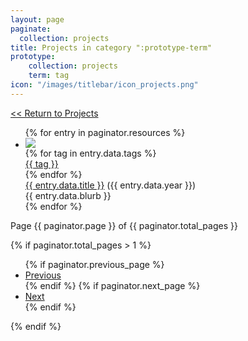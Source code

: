 ```yaml
---
layout: page
paginate:
  collection: projects
title: Projects in category ":prototype-term"
prototype:
    collection: projects
    term: tag
icon: "/images/titlebar/icon_projects.png"
---
```


<a href="../projects"><< Return to Projects</a><br>

<div class="projects">
  <ul class="project-entries">
    {% for entry in paginator.resources %}
      <li class="project-entry">
          <a class ="project-cover" href="{{ entry.relative_url }}"><img class="project-cover-image" src="{{ entry.data.cover | relative_url }}" /></a>
          <div class="project-padding"></div>
          <div class="project-info">
            <div class="project-tags">
              {% for tag in entry.data.tags %}
                <a href="{{ tag }}"><div class="project-tag">{{ tag }}</div></a>
              {% endfor %}
            </div>
            <a class="project-title" href="{{ entry.relative_url }}">{{ entry.data.title }}</a> ({{ entry.data.year }})
            <div class="project-blurb">{{ entry.data.blurb }}</div>
          </div>
      </li>
    {% endfor %}
  </ul>
</div>

<div class="pagination">
  <div class="pagination-number">
    Page {{ paginator.page }} of {{ paginator.total_pages }}
  </div>

  {% if paginator.total_pages > 1 %}
    <ul class="pagination-controls">
      {% if paginator.previous_page %}
        <li>
          <a href="{{ paginator.previous_page_path }}">Previous</a>
        </li>
      {% endif %}
      {% if paginator.next_page %}
        <li>
          <a href="{{ paginator.next_page_path }}">Next</a>
        </li>
      {% endif %}
    </ul>
  {% endif %}
</div>